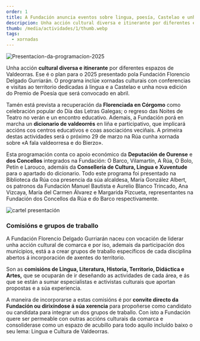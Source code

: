 ```yaml
---
order: 1
title: A Fundación anuncia eventos sobre lingua, poesía, Castelao e unha nova Florenciada
descripcion: Unha acción cultural diversa e itinerante por diferentes espazos de Valdeorras. Ese é o plan para o 2025 presentado pola Fundación Florencio Delgado Gurriarán.
thumb: /media/actividades/1/thumb.webp
tags:
  - xornadas
---
```


![Presentacion-da-programacion-2025](/media/actividades/1/Presentacion-thumb.jpg)

Unha acción **cultural diversa e itinerante** por diferentes espazos de Valdeorras. Ese é o plan para o 2025 presentado pola Fundación Florencio Delgado Gurriarán. O programa inclúe xornadas culturais con conferencias e visitas ao territorio dedicadas á lingua e a Castelao e unha nova edición do Premio de Poesía que será convocado en abril.

Tamén está prevista a recuperación da **Florenciada en Córgomo** como celebración popular do Día das Letras Galegas; o regreso das Noites de Teatro no verán e un encontro educativo. Ademais, a Fundación porá en marcha un **dicionario de valdeorrés** en liña e participativo, que implicará accións cos centros educativos e coas asociacións veciñais. A primeira destas actividades será o próximo 29 de marzo na Rúa cunha xornada sobre «A fala valdeorresa e do Bierzo».

Esta programación conta co apoio económico da **Deputación de Ourense** e **dos Concellos** integrados na Fundación: O Barco, Vilamartín, A Rúa, O Bolo, Petín e Larouco, ademáis da **Consellería de Cultura, Lingua e Xuventude** para o apartado do dicionario. Todo este programa foi presentado na Biblioteca da Rúa coa presencia da súa alcaldesa, María González Albert, os patronos da Fundación Manuel Bautista e Aurelio Blanco Trincado, Ana Vizcaya, María del Carmen Álvarez e Margarida Pizcueta, representantes na Fundación dos Concellos da Rúa e do Barco respectivamente.

![cartel presentación](/media/actividades/1/cartel-presentacion.png)

### Comisións e grupos de traballo

A Fundación Florencio Delgado Gurriarán naceu con vocación de liderar unha acción cultural de comarca e por iso, ademais da participación dos municipios, está a a crear grupos de traballo específicos de cada disciplina abertos á incorporación de axentes do territorio.

Son as **comisións de Lingua, Literatura, Historia, Territorio, Didáctica e Artes,** que se ocuparán de ir deseñando as actividades de cada área, e ás que se están a sumar especialistas e activistas culturais que aportan propostas e a súa experiencia.

A maneira de incorporarse a estas comisións é por **convite directo da Fundación ou dirixíndose á súa xerencia** para propoñerse como candidato ou candidata para integrar un dos grupos de traballo. Con isto a Fundación quere ser permeable con outras accións culturais da comarca e consoliderase como un espazo de acubillo para todo aquilo incluído baixo o seu lema: Lingua e Cultura de Valdeorras.
